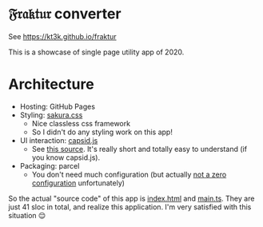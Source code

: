 # 𝔉𝔯𝔞𝔨𝔱𝔲𝔯 converter

See https://kt3k.github.io/fraktur

This is a showcase of single page utility app of 2020.

# Architecture

- Hosting: GitHub Pages
- Styling: [sakura.css](https://github.com/oxalorg/sakura)
  - Nice classless css framework
  - So I didn't do any styling work on this app!
- UI interaction: [capsid.js](https://github.com/capsidjs/capsid)
  - See [this source](https://github.com/kt3k/fraktur/blob/main/main.ts). It's really short and totally easy to understand (if you know capsid.js).
- Packaging: parcel
  - You don't need much configuration (but actually [not a zero configuration](https://github.com/kt3k/fraktur/blob/main/package.json#L8) unfortunately)

So the actual "source code" of this app is [index.html](https://github.com/kt3k/fraktur/blob/main/index.html) and [main.ts](https://github.com/kt3k/fraktur/blob/main/index.html). They are just 41 sloc in total, and realize this application. I'm very satisfied with this situation 😌
